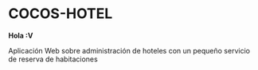 # COCOS-HOTEL

**Hola :V**

Aplicación Web sobre administración de hoteles con 
un pequeño servicio de reserva de habitaciones